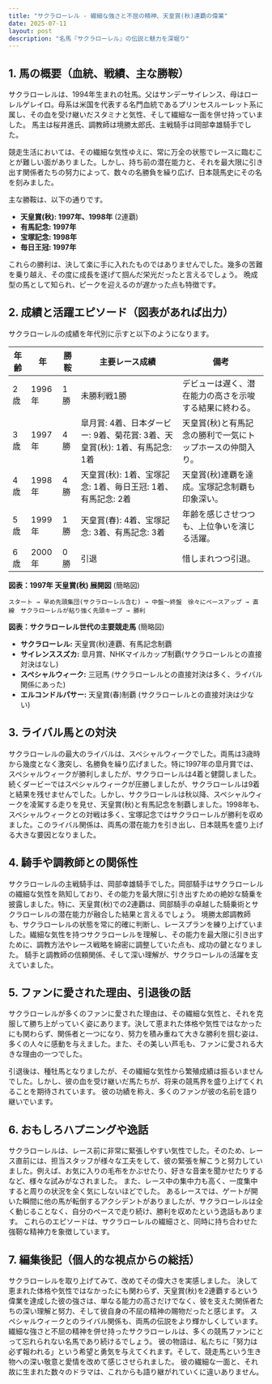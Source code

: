 ```yaml
---
title: "サクラローレル - 繊細な強さと不屈の精神、天皇賞(秋)連覇の偉業"
date: 2025-07-11
layout: post
description: "名馬『サクラローレル』の伝説と魅力を深堀り"
---
```


## 1. 馬の概要（血統、戦績、主な勝鞍）

サクラローレルは、1994年生まれの牡馬。父はサンデーサイレンス、母はローレルゲレイロ。母系は米国を代表する名門血統であるプリンセスルーレット系に属し、その血を受け継いだスタミナと気性、そして繊細な一面を併せ持っていました。  馬主は桜井進氏、調教師は境勝太郎氏、主戦騎手は岡部幸雄騎手でした。

競走生活においては、その繊細な気性ゆえに、常に万全の状態でレースに臨むことが難しい面がありました。しかし、持ち前の潜在能力と、それを最大限に引き出す関係者たちの努力によって、数々の名勝負を繰り広げ、日本競馬史にその名を刻みました。

主な勝鞍は、以下の通りです。

* **天皇賞(秋): 1997年、1998年**  (2連覇)
* **有馬記念: 1997年**
* **宝塚記念: 1998年**
* **毎日王冠: 1997年**

これらの勝利は、決して楽に手に入れたものではありませんでした。幾多の苦難を乗り越え、その度に成長を遂げて掴んだ栄光だったと言えるでしょう。  晩成型の馬として知られ、ピークを迎えるのが遅かった点も特徴です。


## 2. 成績と活躍エピソード（図表があれば出力）

サクラローレルの成績を年代別に示すと以下のようになります。

| 年齢 | 年 | 勝鞍 | 主要レース成績 | 備考 |
|---|---|---|---|---|
| 2歳 | 1996年 | 1勝 |  未勝利戦1勝 |  デビューは遅く、潜在能力の高さを示唆する結果に終わる。 |
| 3歳 | 1997年 | 4勝 |  皐月賞: 4着、日本ダービー: 9着、菊花賞: 3着、天皇賞(秋): 1着、有馬記念: 1着 | 天皇賞(秋)と有馬記念の勝利で一気にトップホースの仲間入り。 |
| 4歳 | 1998年 | 4勝 | 天皇賞(秋): 1着、宝塚記念: 1着、毎日王冠: 1着、有馬記念: 2着 | 天皇賞(秋)連覇を達成。宝塚記念制覇も印象深い。 |
| 5歳 | 1999年 | 1勝 |  天皇賞(春): 4着、宝塚記念: 3着、有馬記念: 3着 |  年齢を感じさせつつも、上位争いを演じる活躍。 |
| 6歳 | 2000年 | 0勝 |  引退 |  惜しまれつつ引退。 |


**図表：1997年 天皇賞(秋) 展開図** (簡略図)

```
スタート → 早め先頭集団(サクラローレル含む) → 中盤～終盤　徐々にペースアップ → 直線　サクラローレルが粘り強く先頭キープ → 勝利
```


**図表：サクラローレル世代の主要競走馬** (簡略図)

* **サクラローレル:** 天皇賞(秋)連覇、有馬記念制覇
* **サイレンススズカ:**  皐月賞、NHKマイルカップ制覇(サクラローレルとの直接対決はなし)
* **スペシャルウィーク:** 三冠馬 (サクラローレルとの直接対決は多く、ライバル関係にあった)
* **エルコンドルパサー:**  天皇賞(春)制覇 (サクラローレルとの直接対決は少ない)


## 3. ライバル馬との対決

サクラローレルの最大のライバルは、スペシャルウィークでした。両馬は3歳時から幾度となく激突し、名勝負を繰り広げました。特に1997年の皐月賞では、スペシャルウィークが勝利しましたが、サクラローレルは4着と健闘しました。続くダービーではスペシャルウィークが圧勝しましたが、サクラローレルは9着と結果を残せませんでした。しかし、サクラローレルは秋以降、スペシャルウィークを凌駕する走りを見せ、天皇賞(秋)と有馬記念を制覇しました。1998年も、スペシャルウィークとの対戦は多く、宝塚記念ではサクラローレルが勝利を収めました。このライバル関係は、両馬の潜在能力を引き出し、日本競馬を盛り上げる大きな要因となりました。


## 4. 騎手や調教師との関係性

サクラローレルの主戦騎手は、岡部幸雄騎手でした。岡部騎手はサクラローレルの繊細な気性を熟知しており、その能力を最大限に引き出すための絶妙な騎乗を披露しました。特に、天皇賞(秋)での2連覇は、岡部騎手の卓越した騎乗術とサクラローレルの潜在能力が融合した結果と言えるでしょう。  境勝太郎調教師も、サクラローレルの状態を常に的確に判断し、レースプランを練り上げていました。繊細な気性を持つサクラローレルを理解し、その能力を最大限に引き出すために、調教方法やレース戦略を綿密に調整していた点も、成功の鍵となりました。  騎手と調教師の信頼関係、そして深い理解が、サクラローレルの活躍を支えていました。


## 5. ファンに愛された理由、引退後の話

サクラローレルが多くのファンに愛された理由は、その繊細な気性と、それを克服して勝ち上がっていく姿にあります。決して恵まれた体格や気性ではなかったにも関わらず、関係者と一つになり、努力を積み重ねて大きな勝利を掴む姿は、多くの人々に感動を与えました。また、その美しい芦毛も、ファンに愛される大きな理由の一つでした。

引退後は、種牡馬となりましたが、その繊細な気性から繁殖成績は振るいませんでした。しかし、彼の血を受け継いだ馬たちが、将来の競馬界を盛り上げてくれることを期待されています。  彼の功績を称え、多くのファンが彼の名前を語り継いでいます。


## 6. おもしろハプニングや逸話

サクラローレルは、レース前に非常に緊張しやすい気性でした。そのため、レース直前には、担当スタッフが様々な工夫をして、彼の緊張を解こうと努力していました。例えば、お気に入りの毛布をかぶせたり、好きな音楽を聞かせたりするなど、様々な試みがなされました。  また、レース中の集中力も高く、一度集中すると周りの状況を全く気にしないほどでした。 あるレースでは、ゲートが開いた瞬間に他の馬が転倒するアクシデントがありましたが、サクラローレルは全く動じることなく、自分のペースで走り続け、勝利を収めたという逸話もあります。  これらのエピソードは、サクラローレルの繊細さと、同時に持ち合わせた強靭な精神力を象徴しています。


## 7. 編集後記（個人的な視点からの総括）

サクラローレルを取り上げてみて、改めてその偉大さを実感しました。  決して恵まれた体格や気性ではなかったにも関わらず、天皇賞(秋)を2連覇するという偉業を達成した彼の強さは、単なる能力の高さだけでなく、彼を支えた関係者たちの深い理解と努力、そして彼自身の不屈の精神の賜物だったと感じます。  スペシャルウィークとのライバル関係も、両馬の伝説をより輝かしくしています。  繊細な強さと不屈の精神を併せ持ったサクラローレルは、多くの競馬ファンにとって忘れられない名馬であり続けるでしょう。  彼の物語は、私たちに「努力は必ず報われる」という希望と勇気を与えてくれます。そして、競走馬という生き物への深い敬意と愛情を改めて感じさせられました。  彼の繊細な一面と、それ故に生まれた数々のドラマは、これからも語り継がれていくに違いありません。
